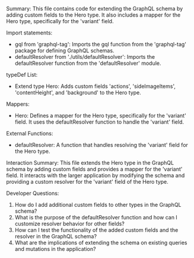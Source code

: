 Summary:
This file contains code for extending the GraphQL schema by adding custom fields to the Hero type. It also includes a mapper for the Hero type, specifically for the 'variant' field.

Import statements:
- gql from 'graphql-tag': Imports the gql function from the 'graphql-tag' package for defining GraphQL schemas.
- defaultResolver from './utils/defaultResolver': Imports the defaultResolver function from the 'defaultResolver' module.

typeDef List:
- Extend type Hero: Adds custom fields 'actions', 'sideImageItems', 'contentHeight', and 'background' to the Hero type.

Mappers:
- Hero: Defines a mapper for the Hero type, specifically for the 'variant' field. It uses the defaultResolver function to handle the 'variant' field.

External Functions:
- defaultResolver: A function that handles resolving the 'variant' field for the Hero type.

Interaction Summary:
This file extends the Hero type in the GraphQL schema by adding custom fields and provides a mapper for the 'variant' field. It interacts with the larger application by modifying the schema and providing a custom resolver for the 'variant' field of the Hero type.

Developer Questions:
1. How do I add additional custom fields to other types in the GraphQL schema?
2. What is the purpose of the defaultResolver function and how can I customize resolver behavior for other fields?
3. How can I test the functionality of the added custom fields and the resolver in the GraphQL schema?
4. What are the implications of extending the schema on existing queries and mutations in the application?